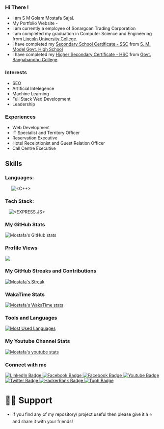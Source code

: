 ### Hi There !
* I am S M Golam Mostafa Sajal.
* My Portfolio Website -
* I am currently a employee of Sonargoan Trading Corporation
* I am completed my graduation in Computer Science and Engineering from [Lincoln University College](https://www.bracu.ac.bd/).
* I have completed my [Secondary School Certificate - SSC](https://en.wikipedia.org/wiki/Secondary_School_Certificate) from [S. M. Model Govt. High School
](https://sfxgsc.edu.bd/)
* I have completed my [Higher Secondary Certificate - HSC](https://en.wikipedia.org/wiki/Higher_Secondary_Certificate) from [Govt. Bangabandhu College](https://iscm.edu.bd/).

### Interests
* SEO
* Artificial Intelegence
* Machine Learning
* Full Stack Wed Development
* Leadership
  
### Experiences
* Web Development
* IT Specialist and Territory Officer
* Reservation Executive
* Hotel Receiptionist and Guest Relation Officer
* Call Centre Executive

## Skills
### Languages:
![<PYTHON>](https://img.shields.io/badge/Python-3776AB?style=for-the-badge&logo=python&logoColor=white)
![<HTML5>](https://img.shields.io/badge/HTML5-E34F26?style=for-the-badge&logo=html5&logoColor=white)
![<CSS3>](https://img.shields.io/badge/CSS3-1572B6?style=for-the-badge&logo=css3&logoColor=white)
![<JAVASCRIPT>](https://img.shields.io/badge/JavaScript-F7DF1E?style=for-the-badge&logo=javascript&logoColor=black)
![<C>](https://img.shields.io/badge/C%2B%2B-00599C?style=for-the-badge&logo=c%2B%2B&logoColor=white)
![<C++>](https://img.shields.io/badge/C-00599C?style=for-the-badge&logo=c&logoColor=white)
![<JAVA>](https://img.shields.io/badge/Java-ED8B00?style=for-the-badge&logo=java&logoColor=white)
![<PHP>](https://img.shields.io/badge/PHP-777BB4?style=for-the-badge&logo=php&logoColor=white)
### Tech Stack:
![<REACT>](https://img.shields.io/badge/React-black?style=for-the-badge&logo=react&logoColor=white)
![<GITHUB>](https://img.shields.io/badge/Github-black?style=for-the-badge&logo=github&logoColor=white)
![<DJANGO>](https://img.shields.io/badge/Django-black?style=for-the-badge&logo=django&logoColor=white)
![<EXPRESS.JS>](https://img.shields.io/badge/express.js-black?style=for-the-badge&logo=express.js&logoColor=white)
![<FIREBASE>](https://img.shields.io/badge/Firebase-ED8B00?style=for-the-badge&logo=firebase&logoColor=white)
![<TAILWIND>](https://img.shields.io/badge/Tailwind-blue?style=for-the-badge&logo=tailwind&logoColor=white)


### My GitHub Stats
![Mostafa's GitHub stats](https://github-readme-stats.vercel.app/api?username=mostafasajal&show_icons=true&theme=chartreuse-dark)

### Profile Views
![](https://komarev.com/ghpvc/?username=mostafasajal&style=flat&label=Profile+Views&base=100)

### My GitHub Streaks and Contributions
[![Mostafa's Streak](http://github-readme-streak-stats.herokuapp.com?user=mostafasajal&theme=dark&background=000000)](https://git.io/streak-stats)

### WakaTime Stats
[![Mostafa's WakaTime stats](https://github-readme-stats.vercel.app/api/wakatime?username=)](https://github.com/anuraghazra/github-readme-stats)

### Tools and Languages 
[![Most Used Languages](https://github-readme-stats.vercel.app/api/top-langs/?username=mostafasajal&layout=compact&theme=vision-friendly-dark)](https://github.com/anuraghazra/github-readme-stats)      

### My Youtube Channel Stats
[![Mostafa's youtube stats](https://youtube-stats-card.vercel.app/api?channelid=UCe7UvXpfUbNrwRbH2JVp1Ng&layout=center&theme=higncontrast)](https://www.youtube.com/channel/UCe7UvXpfUbNrwRbH2JVp1Ng)

### Connect with me

<div id="badges">
  <a href="https://linkedin.com/in/">
    <img src="https://img.shields.io/badge/LinkedIn-blue?style=for-the-badge&logo=linkedin&logoColor=white" alt="LinkedIn Badge"/>
  </a>
  
  <a href="https://www.facebook.com/mostafa.sajal">
    <img src="https://img.shields.io/badge/Facebook-1877F2?style=for-the-badge&logo=facebook&logoColor=white" alt="Facebook Badge"/>
  </a>
  
  <a href="https://www.instagram.com/">
    <img src="https://img.shields.io/badge/Instagram-E4405F?style=for-the-badge&logo=instagram&logoColor=white" alt="Facebook Badge"/>
  </a>
  
  <a href="https://www.youtube.com/channel/">
    <img src="https://img.shields.io/badge/YouTube-red?style=for-the-badge&logo=youtube&logoColor=white" alt="Youtube Badge"/>
  </a>
  
  <a href="https://twitter.com/">
    <img src="https://img.shields.io/badge/Twitter-blue?style=for-the-badge&logo=twitter&logoColor=white" alt="Twitter Badge"/>
  </a>
  
  <a href="https://www.hackerrank.com/">
    <img src="https://img.shields.io/badge/HackerRank-black?style=for-the-badge&logo=hackerrank&logoColor=white" alt="HackerRank Badge"/>
  </a>

  <a href="https://toph.co/u/"/>
    <img src="https://img.shields.io/badge/Toph-white?style=for-the-badge&logo=toph&logoColor=black" alt="Toph Badge"/>
  </a>
  
</div>

# 🙋‍♂️ Support
* If you find any of my repository/ project useful then please give it a ⭐ and share it with your friends!

